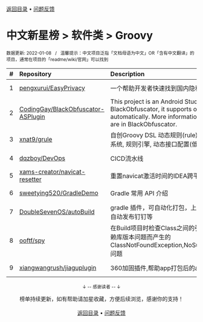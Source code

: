 <a href="https://gitee.com/GrowingGit/GitHub-Chinese-Top-Charts#github中文排行榜">返回目录</a> • <a href="/content/docs/feedback.md">问题反馈</a>

# 中文新星榜 > 软件类 > Groovy
<sub>数据更新: 2022-01-08&nbsp;&nbsp;&nbsp;/&nbsp;&nbsp;&nbsp;温馨提示：中文项目泛指「文档母语为中文」OR「含有中文翻译」的项目，通常在项目的「readme/wiki/官网」可以找到</sub>

|#|Repository|Description|Stars|Updated|Created|
|:-|:-|:-|:-|:-|:-|
|1|[pengxurui/EasyPrivacy](https://gitee.com/pengxurui/EasyPrivacy)|一个帮助开发者快速找到国内隐私整改问题的工具|72|2021-12-27|2021-10-25|
|2|[CodingGay/BlackObfuscator-ASPlugin](https://gitee.com/CodingGay/BlackObfuscator-ASPlugin)|This project is an Android Studio plugin version of BlackObfuscator, it supports obfuscating code automatically. More information about this project are in BlackObfuscator.|21|2021-12-18|2021-12-17|
|3|[xnat9/grule](https://gitee.com/xnat9/grule)|自创Groovy DSL 动态规则(rule)执行引擎. 特色 风控系统, 规则引擎, 动态接口配置(低代码)|15|2021-12-18|2021-01-26|
|4|[dqzboy/DevOps](https://gitee.com/dqzboy/DevOps)|CICD流水线|9|2022-01-05|2021-12-02|
|5|[xams-creator/navicat-resetter](https://gitee.com/xams-creator/navicat-resetter)|重置navicat激活时间的IDEA跨平台插件 |3|2021-12-31|2021-12-23|
|6|[sweetying520/GradleDemo](https://gitee.com/sweetying520/GradleDemo)|Gradle 常用 API 介绍|2|2021-07-28|2021-07-18|
|7|[DoubleSevenOS/autoBuild](https://gitee.com/DoubleSevenOS/autoBuild)|gradle 插件，可自动化打包，上传蒲公英，webhook自动发布钉钉等|2|2021-07-13|2021-07-13|
|8|[ooftf/spy](https://gitee.com/ooftf/spy)|在Build项目时检查Class之间的引用关系，避免因为依赖库版本问题而产生的ClassNotFoundException,NoSuchMethodException问题|2|2021-07-19|2021-03-02|
|9|[xiangwangrush/jiaguplugin](https://gitee.com/xiangwangrush/jiaguplugin)|360加固插件,帮助app打包后的apk自动加固并重签名|2|2022-01-06|2021-01-16|

<div align="center">
    <p><sub>↓ -- 感谢读者 -- ↓</sub></p>
    榜单持续更新，如有帮助请加星收藏，方便后续浏览，感谢你的支持！
</div>

<br/>

<div align="center"><a href="https://gitee.com/GrowingGit/GitHub-Chinese-Top-Charts#github中文排行榜">返回目录</a> • <a href="/content/docs/feedback.md">问题反馈</a></div>
